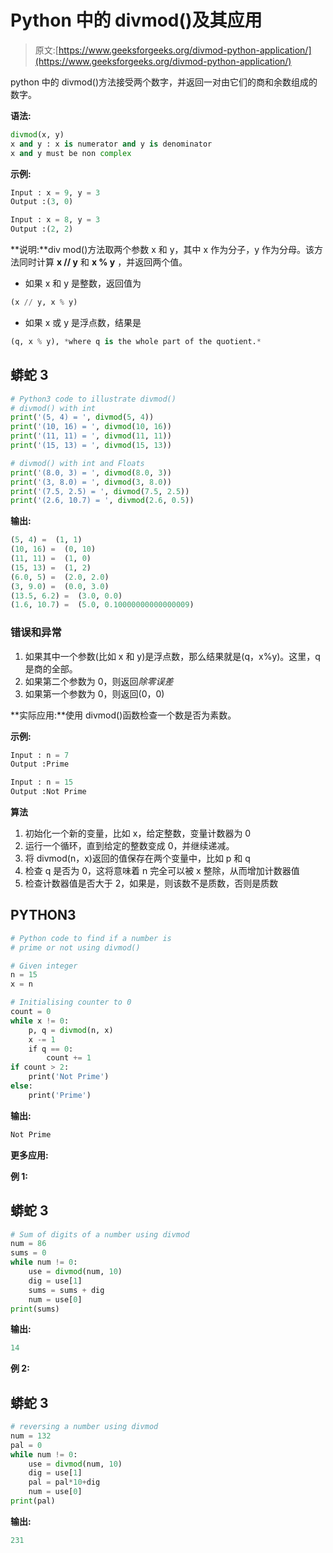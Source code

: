 # Python 中的 divmod()及其应用

> 原文:[https://www.geeksforgeeks.org/divmod-python-application/](https://www.geeksforgeeks.org/divmod-python-application/)

python 中的 divmod()方法接受两个数字，并返回一对由它们的商和余数组成的数字。

**语法:**

```py
divmod(x, y)
x and y : x is numerator and y is denominator
x and y must be non complex
```

**示例:**

```py
Input : x = 9, y = 3
Output :(3, 0)

Input : x = 8, y = 3
Output :(2, 2)
```

**说明:**div mod()方法取两个参数 x 和 y，其中 x 作为分子，y 作为分母。该方法同时计算 **x // y** 和 **x % y** ，并返回两个值。

*   如果 x 和 y 是整数，返回值为

```py
(x // y, x % y)
```

*   如果 x 或 y 是浮点数，结果是

```py
(q, x % y), *where q is the whole part of the quotient.*
```

## 蟒蛇 3

```py
# Python3 code to illustrate divmod()
# divmod() with int
print('(5, 4) = ', divmod(5, 4))
print('(10, 16) = ', divmod(10, 16))
print('(11, 11) = ', divmod(11, 11))
print('(15, 13) = ', divmod(15, 13))

# divmod() with int and Floats
print('(8.0, 3) = ', divmod(8.0, 3))
print('(3, 8.0) = ', divmod(3, 8.0))
print('(7.5, 2.5) = ', divmod(7.5, 2.5))
print('(2.6, 10.7) = ', divmod(2.6, 0.5))
```

**输出:**

```py
(5, 4) =  (1, 1)
(10, 16) =  (0, 10)
(11, 11) =  (1, 0)
(15, 13) =  (1, 2)
(6.0, 5) =  (2.0, 2.0)
(3, 9.0) =  (0.0, 3.0)
(13.5, 6.2) =  (3.0, 0.0)
(1.6, 10.7) =  (5.0, 0.10000000000000009)
```

### **错误和异常**

1.  如果其中一个参数(比如 x 和 y)是浮点数，那么结果就是(q，x%y)。这里，q 是商的全部。
2.  如果第二个参数为 0，则返回*除零误差*
3.  如果第一个参数为 0，则返回(0，0)

**实际应用:**使用 divmod()函数检查一个数是否为素数。

**示例:**

```py
Input : n = 7
Output :Prime

Input : n = 15
Output :Not Prime
```

**算法**

1.  初始化一个新的变量，比如 x，给定整数，变量计数器为 0
2.  运行一个循环，直到给定的整数变成 0，并继续递减。
3.  将 divmod(n，x)返回的值保存在两个变量中，比如 p 和 q
4.  检查 q 是否为 0，这将意味着 n 完全可以被 x 整除，从而增加计数器值
5.  检查计数器值是否大于 2，如果是，则该数不是质数，否则是质数

## PYTHON3

```py
# Python code to find if a number is
# prime or not using divmod()

# Given integer
n = 15
x = n

# Initialising counter to 0
count = 0
while x != 0:
    p, q = divmod(n, x)
    x -= 1
    if q == 0:
        count += 1
if count > 2:
    print('Not Prime')
else:
    print('Prime')
```

**输出:**

```py
Not Prime
```

**更多应用:**

**例 1:**

## 蟒蛇 3

```py
# Sum of digits of a number using divmod
num = 86
sums = 0
while num != 0:
    use = divmod(num, 10)
    dig = use[1]
    sums = sums + dig
    num = use[0]
print(sums)
```

**输出:**

```py
14
```

**例 2:**

## 蟒蛇 3

```py
# reversing a number using divmod
num = 132
pal = 0
while num != 0:
    use = divmod(num, 10)
    dig = use[1]
    pal = pal*10+dig
    num = use[0]
print(pal)
```

**输出:**

```py
231 
```